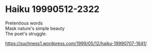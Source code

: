 # Haiku 19990512-2322  
Pretentious words  
Mask nature's simple beauty  
The poet's struggle.  
   
  
https://suchness1.wordpress.com/1999/05/12/haiku-19990707-1641/